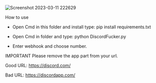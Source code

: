 ![Screenshot 2023-03-11 222629](https://user-images.githubusercontent.com/102972137/224512486-3a9db492-3cf0-43e2-bea6-5ca699344acc.png)



How to use

- Open Cmd in this folder and install type: pip install requirements.txt

- Open Cmd in folder and type: python DiscordFucker.py

- Enter webhook and choose number.

IMPORTANT 
Please remove the app part from your url.

Good URL: https://discord.com/

Bad URL: https://discordapp.com/
